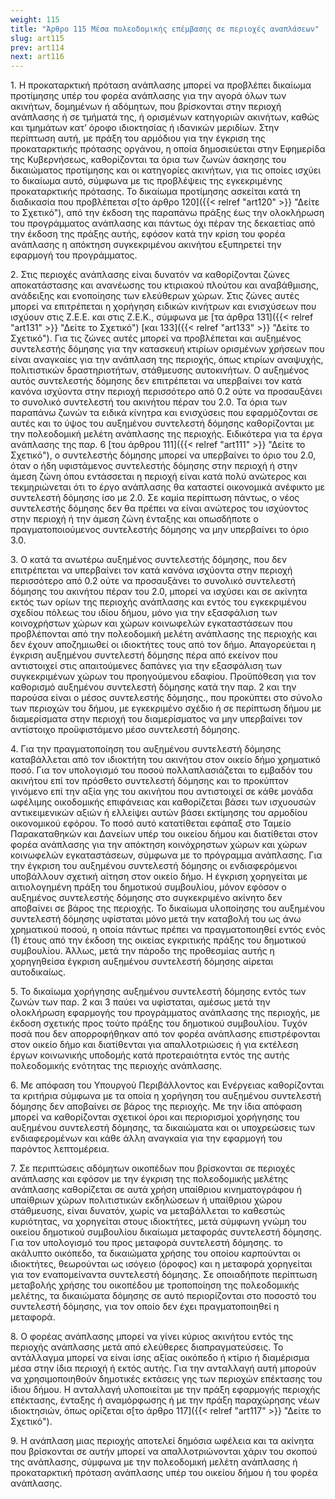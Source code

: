 ```yaml
---
weight: 115
title: "Άρθρο 115 Μέσα πολεοδομικής επέμβασης σε περιοχές αναπλάσεων"
slug: art115
prev: art114
next: art116
---
```


1\. Η προκαταρκτική πρόταση ανάπλασης μπορεί να προβλέπει δικαίωμα προτίμησης υπέρ του φορέα ανάπλασης για την αγορά όλων των ακινήτων, δομημένων ή αδόμητων, που βρίσκονται στην περιοχή ανάπλασης ή σε τμήματά της, ή ορισμένων κατηγοριών ακινήτων, καθώς και τμημάτων κατ’ όροφο ιδιοκτησίας ή ιδανικών μεριδίων. Στην περίπτωση αυτή, με πράξη του αρμόδιου για την έγκριση της προκαταρκτικής πρότασης οργάνου, η οποία δημοσιεύεται στην Εφημερίδα της Κυβερνήσεως, καθορίζονται τα όρια των ζωνών άσκησης του δικαιώματος προτίμησης και οι κατηγορίες ακινήτων, για τις οποίες ισχύει το δικαίωμα αυτό, σύμφωνα με τις προβλέψεις της εγκεκριμένης προκαταρκτικής πρότασης. Το δικαίωμα προτίμησης ασκείται κατά τη διαδικασία που προβλέπεται σ[το άρθρο 120]({{< relref "art120" >}} "Δείτε το Σχετικό"), από την έκδοση της παραπάνω πράξης έως την ολοκλήρωση του προγράμματος ανάπλασης και πάντως όχι πέραν της δεκαετίας από την έκδοση της πράξης αυτής, εφόσον κατά την κρίση του φορέα ανάπλασης η απόκτηση συγκεκριμένου ακινήτου εξυπηρετεί την εφαρμογή του προγράμματος.

2\. Στις περιοχές ανάπλασης είναι δυνατόν να καθορίζονται ζώνες αποκατάστασης και ανανέωσης του κτιριακού πλούτου και αναβάθμισης, ανάδειξης και ενοποίησης των ελεύθερων χώρων. Στις ζώνες αυτές μπορεί να επιτρέπεται η χορήγηση ειδικών κινήτρων και ενισχύσεων που ισχύουν στις Ζ.Ε.Ε. και στις Ζ.Ε.Κ., σύμφωνα με [τα άρθρα 131]({{< relref "art131" >}} "Δείτε το Σχετικό") [και 133]({{< relref "art133" >}} "Δείτε το Σχετικό"). Για τις ζώνες αυτές μπορεί να προβλέπεται και αυξημένος συντελεστής δόμησης για την κατασκευή κτιρίων ορισμένων χρήσεων που είναι αναγκαίες για την ανάπλαση της περιοχής, όπως κτιρίων αναψυχής, πολιτιστικών δραστηριοτήτων, στάθμευσης αυτοκινήτων. Ο αυξημένος αυτός συντελεστής δόμησης δεν επιτρέπεται να υπερβαίνει τον κατά κανόνα ισχύοντα στην περιοχή περισσότερο από 0.2 ούτε να προσαυξάνει το συνολικό συντελεστή του ακινήτου πέραν του 2.0. Τα όρια των παραπάνω ζωνών τα ειδικά κίνητρα και ενισχύσεις που εφαρμόζονται σε αυτές και το ύψος του αυξημένου συντελεστή δόμησης καθορίζονται με την πολεοδομική μελέτη ανάπλασης της περιοχής. Ειδικότερα για τα έργα ανάπλασης της παρ. 6 [του άρθρου 111]({{< relref "art111" >}} "Δείτε το Σχετικό"), ο συντελεστής δόμησης μπορεί να υπερβαίνει το όριο του 2.0, όταν ο ήδη υφιστάμενος συντελεστής δόμησης στην περιοχή ή στην άμεση ζώνη όπου εντάσσεται η περιοχή είναι κατά πολύ ανώτερος και τεκμηριώνεται ότι το έργο ανάπλασης θα καταστεί οικονομικά ανέφικτο με συντελεστή δόμησης ίσο με 2.0. Σε καμία περίπτωση πάντως, ο νέος συντελεστής δόμησης δεν θα πρέπει να είναι ανώτερος του ισχύοντος στην περιοχή ή την άμεση ζώνη ένταξης και οπωσδήποτε ο πραγματοποιούμενος συντελεστής δόμησης να μην υπερβαίνει το όριο 3.0.

3\. Ο κατά τα ανωτέρω αυξημένος συντελεστής δόμησης, που δεν επιτρέπεται να υπερβαίνει τον κατά κανόνα ισχύοντα στην περιοχή περισσότερο από 0.2 ούτε να προσαυξάνει το συνολικό συντελεστή δόμησης του ακινήτου πέραν του 2.0, μπορεί να ισχύσει και σε ακίνητα εκτός των ορίων της περιοχής ανάπλασης και εντός του εγκεκριμένου σχεδίου πόλεως του ιδίου δήμου, μόνο για την εξασφάλιση των κοινοχρήστων χώρων και χώρων κοινωφελών εγκαταστάσεων που προβλέπονται από την πολεοδομική μελέτη ανάπλασης της περιοχής και δεν έχουν αποζημιωθεί οι ιδιοκτήτες τους από τον δήμο. Απαγορεύεται η έγκριση αυξημένου συντελεστή δόμησης πέρα από εκείνον που αντιστοιχεί στις απαιτούμενες δαπάνες για την εξασφάλιση των συγκεκριμένων χώρων του προηγούμενου εδαφίου. Προϋπόθεση για τον καθορισμό αυξημένου συντελεστή δόμησης κατά την παρ. 2 και την παρούσα είναι ο μέσος συντελεστής δόμησης., που προκύπτει στο σύνολο των περιοχών του δήμου, με εγκεκριμένο σχέδιο ή σε περίπτωση δήμου με διαμερίσματα στην περιοχή του διαμερίσματος να μην υπερβαίνει τον αντίστοιχο προϋφιστάμενο μέσο συντελεστή δόμησης.

4\. Για την πραγματοποίηση του αυξημένου συντελεστή δόμησης καταβάλλεται από τον ιδιοκτήτη του ακινήτου στον οικείο δήμο χρηματικό ποσό. Για τον υπολογισμό του ποσού πολλαπλασιάζεται το εμβαδόν του ακινήτου επί τον πρόσθετο συντελεστή δόμησης και το προκύπτον γινόμενο επί την αξία γης του ακινήτου που αντιστοιχεί σε κάθε μονάδα ωφέλιμης οικοδομικής επιφάνειας και καθορίζεται βάσει των ισχυουσών αντικειμενικών αξιών ή ελλείψει αυτών βάσει εκτίμησης του αρμοδίου οικονομικού εφόρου. Το ποσό αυτό κατατίθεται εφάπαξ στο Ταμείο Παρακαταθηκών και Δανείων υπέρ του οικείου δήμου και διατίθεται στον φορέα ανάπλασης για την απόκτηση κοινόχρηστων χώρων και χώρων κοινωφελών εγκαταστάσεων, σύμφωνα με το πρόγραμμα ανάπλασης. Για την έγκριση του αυξημένου συντελεστή δόμησης οι ενδιαφερόμενοι υποβάλλουν σχετική αίτηση στον οικείο δήμο. Η έγκριση χορηγείται με αιτιολογημένη πράξη του δημοτικού συμβουλίου, μόνον εφόσον ο αυξημένος συντελεστής δόμησης στο συγκεκριμένο ακίνητο δεν αποβαίνει σε βάρος της περιοχής. Το δικαίωμα υλοποίησης του αυξημένου συντελεστή δόμησης υφίσταται μόνο μετά την καταβολή του ως άνω χρηματικού ποσού, η οποία πάντως πρέπει να πραγματοποιηθεί εντός ενός (1) έτους από την έκδοση της οικείας εγκριτικής πράξης του δημοτικού συμβουλίου. Άλλως, μετά την πάροδο της προθεσμίας αυτής η χορηγηθείσα έγκριση αυξημένου συντελεστή δόμησης αίρεται αυτοδικαίως.

5\. Το δικαίωμα χορήγησης αυξημένου συντελεστή δόμησης εντός των ζωνών των παρ. 2 και 3 παύει να υφίσταται, αμέσως μετά την ολοκλήρωση εφαρμογής του προγράμματος ανάπλασης της περιοχής, με έκδοση σχετικής προς τούτο πράξης του δημοτικού συμβουλίου. Τυχόν ποσά που δεν απορροφήθηκαν από τον φορέα ανάπλασης επιστρέφονται στον οικείο δήμο και διατίθενται για απαλλοτριώσεις ή για εκτέλεση έργων κοινωνικής υποδομής κατά προτεραιότητα εντός της αυτής πολεοδομικής ενότητας της περιοχής ανάπλασης.

6\. Με απόφαση του Υπουργού Περιβάλλοντος και Ενέργειας καθορίζονται τα κριτήρια σύμφωνα με τα οποία η χορήγηση του αυξημένου συντελεστή δόμησης δεν αποβαίνει σε βάρος της περιοχής. Με την ίδια απόφαση μπορεί να καθορίζονται σχετικοί όροι και περιορισμοί χορήγησης του αυξημένου συντελεστή δόμησης, τα δικαιώματα και οι υποχρεώσεις των ενδιαφερομένων και κάθε άλλη αναγκαία για την εφαρμογή του παρόντος λεπτομέρεια.

7\. Σε περιπτώσεις αδόμητων οικοπέδων που βρίσκονται σε περιοχές ανάπλασης και εφόσον με την έγκριση της πολεοδομικής μελέτης ανάπλασης καθορίζεται σε αυτά χρήση υπαίθριου κινηματογράφου ή υπαίθριων χώρων πολιτιστικών εκδηλώσεων ή υπαίθριου χώρου στάθμευσης, είναι δυνατόν, χωρίς να μεταβάλλεται το καθεστώς κυριότητας, να χορηγείται στους ιδιοκτήτες, μετά σύμφωνη γνώμη του οικείου δημοτικού συμβουλίου δικαίωμα μεταφοράς συντελεστή δόμησης. Για τον υπολογισμό του προς μεταφορά συντελεστή δόμησης. το ακάλυπτο οικόπεδο, τα δικαιώματα χρήσης του οποίου καρπούνται οι ιδιοκτήτες, θεωρούνται ως ισόγειο (όροφος) και η μεταφορά χορηγείται για τον εναπομείναντα συντελεστή δόμησης. Σε οποιαδήποτε περίπτωση μεταβολής χρήσης του οικοπέδου με τροποποίηση της πολεοδομικής μελέτης, τα δικαιώματα δόμησης σε αυτό περιορίζονται στο ποσοστό του συντελεστή δόμησης, για τον οποίο δεν έχει πραγματοποιηθεί η μεταφορά.

8\. Ο φορέας ανάπλασης μπορεί να γίνει κύριος ακινήτου εντός της περιοχής ανάπλασης μετά από ελεύθερες διαπραγματεύσεις. Το αντάλλαγμα μπορεί να είναι ίσης αξίας οικόπεδο ή κτίριο ή διαμέρισμα μέσα στην ίδια περιοχή ή εκτός αυτής. Για την ανταλλαγή αυτή μπορούν να χρησιμοποιηθούν δημοτικές εκτάσεις γης των περιοχών επέκτασης του ίδιου δήμου. Η ανταλλαγή υλοποιείται με την πράξη εφαρμογής περιοχής επέκτασης, ένταξης ή αναμόρφωσης ή με την πράξη παραχώρησης νέων ιδιοκτησιών, όπως ορίζεται σ[το άρθρο 117]({{< relref "art117" >}} "Δείτε το Σχετικό").

9\. Η ανάπλαση μιας περιοχής αποτελεί δημόσια ωφέλεια και τα ακίνητα που βρίσκονται σε αυτήν μπορεί να απαλλοτριώνονται χάριν του σκοπού της ανάπλασης, σύμφωνα με την πολεοδομική μελέτη ανάπλασης ή προκαταρκτική πρόταση ανάπλασης υπέρ του οικείου δήμου ή του φορέα ανάπλασης.


